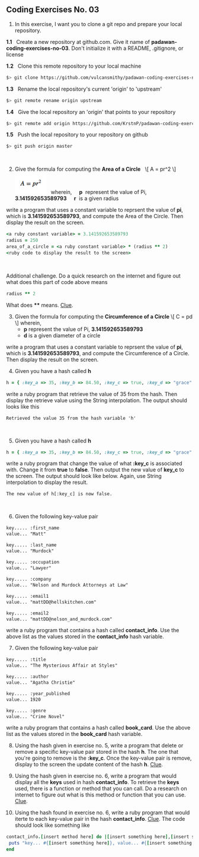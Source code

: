 ## Coding Exercises No. 03
1. In this exercise, I want you to clone a git repo and prepare your local repository.

 **1.1**&nbsp;&nbsp;&nbsp;Create a new repository at github.com. Give it name of **padawan-coding-exercises-no-03**. Don't initialize it with a README, .gitignore, or license

 **1.2**&nbsp;&nbsp;&nbsp;Clone this remote repository to your local machine

 ```bash
$> git clone https://github.com/vulcansmithy/padawan-coding-exercises-no-03.git
```

 **1.3**&nbsp;&nbsp;&nbsp;Rename the local repository's current 'origin' to 'upstream'

 ```bash
$> git remote rename origin upstream
```

 **1.4**&nbsp;&nbsp;&nbsp;Give the local repository an 'origin' that points to your repository

 ```bash
$> git remote add origin https://github.com/KrstnP/padawan-coding-exercises-no-03.git
```

 **1.5**&nbsp;&nbsp;&nbsp;Push the local repository to your repository on github

 ```bash
$> git push origin master
```
&nbsp;

2. Give the formula for computing the **Area of a Circle**
&nbsp;
\\[
A = pr^2
\\]
![Area of a Circle formula](/images/area-of-a-circle-formula.png)
&nbsp;
 wherein,
 &nbsp;&nbsp;&nbsp;&nbsp;**p**&nbsp;&nbsp;represent the value of Pi, **3.141592653589793**
 &nbsp;&nbsp;&nbsp;&nbsp;**r**&nbsp;&nbsp;is a given radius

  write a program that uses a constant variable to reprsent the value of **pi**, which is **3.141592653589793**, and compute the Area of the Circle. Then display the result on the screen.

 ```ruby
<a ruby constant variable> = 3.141592653589793
radius = 250
area_of_a_circle = <a ruby constant variable> * (radius ** 2)
<ruby code to display the result to the screen>
```
&nbsp;

 Additional challenge. Do a quick research on the internet and figure out what does this part of code above means

 ```ruby
radius ** 2
```

 What does **\*\*** means. [Clue](https://www.ruby-forum.com/topic/76409).

3. Given the formula for computing the **Circumference of a Circle**
\\[
C = pd
\\]
 wherein,
    * **p** represent the value of Pi, **3.141592653589793**
    * **d** is a given diameter of a circle

 write a program that uses a constant variable to reprsent the value of **pi**, which is **3.141592653589793**, and compute the Circumference of a Circle. Then display the result on the screen.
&nbsp;

4. Given you have a hash called **h**

 ```ruby
h = { :key_a => 35, :key_b => 84.50, :key_c => true, :key_d => "grace" }
```
write a ruby program that retrieve the value of 35 from the
hash. Then display the retrieve value using the String interpolation. The output should looks like this

 ```
Retrieved the value 35 from the hash variable 'h'
```  
&nbsp;

5. Given you have a hash called **h**

 ``` ruby
h = { :key_a => 35, :key_b => 84.50, :key_c => true, :key_d => "grace" }
```

 write a ruby program that change the value of what **:key_c** is associated with. Change it from **true** to **false**. Then output the new value of **key_c** to the screen. The output should look like below. Again, use String interpolation to display the result.

 ```
The new value of h[:key_c] is now false.
```
&nbsp;

6. Given the following key-value pair

 ```
key..... :first_name
value... "Matt"
```
 ```
key..... :last_name
value... "Murdock"
```
 ```
key..... :occupation
value... "Lawyer"
```
 ```
key..... :company
value... "Nelson and Murdock Attorneys at Law"
```
 ```
key..... :email1
value... "mattDD@hellskitchen.com"
```
 ```
key..... :email2
value... "mattDD@nelson_and_murdock.com"
```

 write a ruby program that contains a hash called **contact_info**. Use the above list as the values stored in the **contact_info** hash variable.
&nbsp;

7. Given the following key-value pair

 ```
key..... :title
value... "The Mysterious Affair at Styles"
```
 ```
key..... :author
value... "Agatha Christie"
```
 ```
key..... :year_published
value... 1920
```
 ```
key..... :genre
value... "Crime Novel"
```

 write a ruby program that contains a hash called **book_card**. Use the above list as the values stored in the **book_card** hash variable.
&nbsp;

8. Using the hash given in exercise no. 5, write a program that delete or remove a specific key-value pair stored in the hash **h**. The one that you're going to remove is the **:key_c**. Once the key-value pair is remove, display to the screen the update content of the hash **h**. [Clue](https://docs.ruby-lang.org/en/2.0.0/Hash.html).
&nbsp;

9. Using the hash given in exercise no. 6, write a program that would display all the **keys** used in hash **contact_info**. To retrieve the **keys** used, there is a function or method that you can call. Do a research on internet to figure out what is this method or function that you can use. [Clue](https://docs.ruby-lang.org/en/2.0.0/Hash.html#method-i-keys).
&nbsp;

10. Using the hash found in exercise no. 6, write a ruby program that would iterte to each key-value pair in the hash **contact_info**. [Clue](https://docs.ruby-lang.org/en/2.0.0/Hash.html#method-i-each). The code should look like something like

```ruby
contact_info.[insert method here] do |[insert something here],[insert something here]|
 puts "key... #{[insert something here]}, value... #{[insert something here]}"
end
```
&nbsp;
